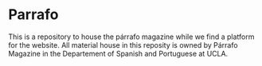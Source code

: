 # Parrafo
This is a repository to house the párrafo magazine while we find a platform for the website.
All material house in this reposity is owned by Párrafo Magazine in the Departement of Spanish and Portuguese at UCLA.
